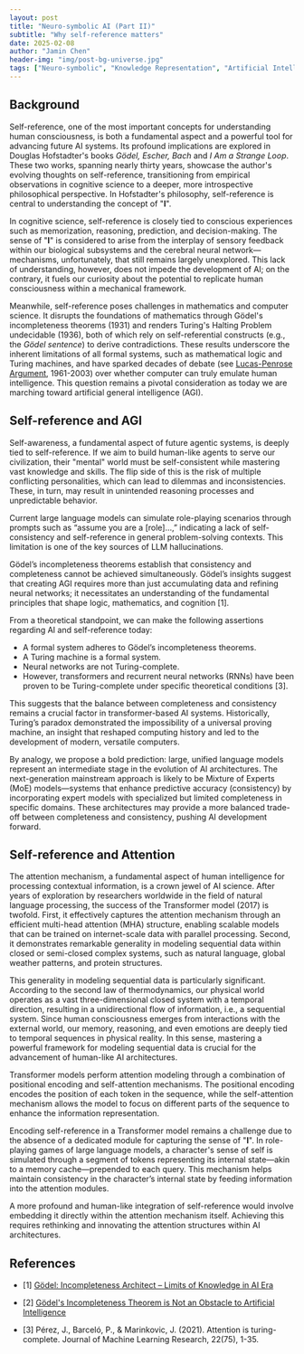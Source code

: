 ```yaml
---
layout: post
title: "Neuro-symbolic AI (Part II)"
subtitle: "Why self-reference matters"
date: 2025-02-08
author: "Jamin Chen"
header-img: "img/post-bg-universe.jpg"
tags: ["Neuro-symbolic", "Knowledge Representation", "Artificial Intelligence"]
---
```


## Background

Self-reference, one of the most important concepts for understanding human
consciousness, is both a fundamental aspect and a powerful tool for advancing
future AI systems. Its profound implications are explored in Douglas
Hofstadter's books *Gödel, Escher, Bach* and *I Am a Strange Loop*. These two
works, spanning nearly thirty years, showcase the author's evolving thoughts on
self-reference, transitioning from empirical observations in cognitive science
to a deeper, more introspective philosophical perspective. In Hofstadter's
philosophy, self-reference is central to understanding the concept of "**I**".

In cognitive science, self-reference is closely tied to conscious experiences
such as memorization, reasoning, prediction, and decision-making. The sense of
"**I**" is considered to arise from the interplay of sensory feedback within
our biological subsystems and the cerebral neural network—mechanisms,
unfortunately, that still remains largely unexplored. This lack of
understanding, however, does not impede the development of AI; on the contrary,
it fuels our curiosity about the potential to replicate human consciousness
within a mechanical framework.

Meanwhile, self-reference poses challenges in mathematics and computer science.
It disrupts the foundations of mathematics through Gödel's incompleteness
theorems (1931) and renders Turing's Halting Problem undecidable (1936), both
of which rely on self-referential constructs (e.g., the *Gödel sentence*) to
derive contradictions. These results underscore the inherent limitations of all
formal systems, such as mathematical logic and Turing machines, and have
sparked decades of debate (see [Lucas-Penrose Argument](https://iep.utm.edu/lp-argue), 1961-2003)
over whether computer can truly emulate
human intelligence. This question remains a pivotal consideration as today we
are marching toward artificial general intelligence (AGI).

## Self-reference and AGI

Self-awareness, a fundamental aspect of future agentic systems, is deeply tied
to self-reference. If we aim to build human-like agents to serve our
civilization, their "mental" world must be self-consistent while mastering vast
knowledge and skills. The flip side of this is the risk of multiple conflicting
personalities, which can lead to dilemmas and inconsistencies. These, in turn,
may result in unintended reasoning processes and unpredictable behavior.

Current large language models can simulate role-playing scenarios through
prompts such as “assume you are a [role]…,” indicating a lack of
self-consistency and self-reference in general problem-solving contexts. This
limitation is one of the key sources of LLM hallucinations.

Gödel’s incompleteness theorems establish that consistency and completeness
cannot be achieved simultaneously. Gödel’s insights suggest that creating AGI
requires more than just accumulating data and refining neural networks; it
necessitates an understanding of the fundamental principles that shape logic,
mathematics, and cognition [1].

From a theoretical standpoint, we can make the following assertions regarding
AI and self-reference today:

* A formal system adheres to Gödel’s incompleteness theorems.
* A Turing machine is a formal system.
* Neural networks are not Turing-complete.
* However, transformers and recurrent neural networks (RNNs) have been proven
  to be Turing-complete under specific theoretical conditions [3].

This suggests that the balance between completeness and consistency remains a
crucial factor in transformer-based AI systems. Historically, Turing’s paradox
demonstrated the impossibility of a universal proving machine, an insight that
reshaped computing history and led to the development of modern, versatile
computers.

By analogy, we propose a bold prediction: large, unified language models
represent an intermediate stage in the evolution of AI architectures. The
next-generation mainstream approach is likely to be Mixture of Experts (MoE)
models—systems that enhance predictive accuracy (consistency) by incorporating
expert models with specialized but limited completeness in specific domains.
These architectures may provide a more balanced trade-off between completeness
and consistency, pushing AI development forward.

## Self-reference and Attention

The attention mechanism, a fundamental aspect of human intelligence for
processing contextual information, is a crown jewel of AI science. After years
of exploration by researchers worldwide in the field of natural language
processing, the success of the Transformer model (2017) is twofold. First, it
effectively captures the attention mechanism through an efficient multi-head
attention (MHA) structure, enabling scalable models that can be trained on
internet-scale data with parallel processing. Second, it demonstrates
remarkable generality in modeling sequential data within closed or semi-closed
complex systems, such as natural language, global weather patterns, and protein
structures.

This generality in modeling sequential data is particularly significant.
According to the second law of thermodynamics, our physical world operates as a
vast three-dimensional closed system with a temporal direction, resulting in a
unidirectional flow of information, i.e., a sequential system. Since human
consciousness emerges from interactions with the external world, our memory,
reasoning, and even emotions are deeply tied to temporal sequences in physical
reality. In this sense, mastering a powerful framework for modeling sequential
data is crucial for the advancement of human-like AI architectures.

Transformer models perform attention modeling through a combination of
positional encoding and self-attention mechanisms. The positional encoding
encodes the position of each token in the sequence, while the self-attention
mechanism allows the model to focus on different parts of the sequence to
enhance the information representation.

Encoding self-reference in a Transformer model remains a challenge due to the
absence of a dedicated module for capturing the sense of "**I**". In
role-playing games of large language models, a character's sense of self is
simulated through a segment of tokens representing its internal state—akin to a
memory cache—prepended to each query. This mechanism helps maintain consistency
in the character’s internal state by feeding information into the attention
modules.

A more profound and human-like integration of self-reference would involve
embedding it directly within the attention mechanism itself. Achieving this
requires rethinking and innovating the attention structures within AI
architectures.

## References

* [1] [Gödel: Incompleteness Architect – Limits of Knowledge in AI Era](https://web.archive.org/web/20250208070520/https://editverse.com/kurt-godel-incompleteness-theorems-logical-paradoxes/)

* [2] [Gödel's Incompleteness Theorem is Not an Obstacle to Artificial Intelligence](https://www.sdsc.edu/~jeff/Godel_vs_AI.html)

* [3] Pérez, J., Barceló, P., & Marinkovic, J. (2021). Attention is turing-complete. Journal of Machine Learning Research, 22(75), 1-35.
